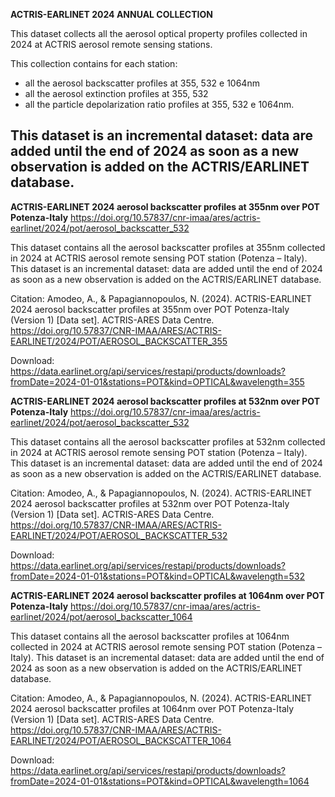 **ACTRIS-EARLINET 2024 ANNUAL COLLECTION**

This dataset collects all the aerosol optical property profiles collected in 2024 at ACTRIS aerosol remote sensing stations.

This collection contains for each station: 
- all the aerosol backscatter profiles at 355, 532 e 1064nm
- all the aerosol extinction profiles  at 355, 532
- all the particle depolarization ratio profiles at 355, 532 e 1064nm.
  
This dataset is an incremental dataset: data are added until the end of 2024 as soon as a new observation is added on the ACTRIS/EARLINET database.
----------------------------------------------------------------------------------------------------------------------------------------------------------------------------------

**ACTRIS-EARLINET 2024 aerosol backscatter profiles at 355nm over POT Potenza-Italy**
https://doi.org/10.57837/cnr-imaa/ares/actris-earlinet/2024/pot/aerosol_backscatter_532

This dataset contains all the aerosol backscatter profiles at 355nm collected in 2024 at ACTRIS aerosol remote sensing POT station (Potenza – Italy). This dataset is an incremental dataset: data are added until the end of 2024 as soon as a new observation is added on the ACTRIS/EARLINET database.

Citation:
Amodeo, A., & Papagiannopoulos, N. (2024). ACTRIS-EARLINET 2024 aerosol backscatter profiles at 355nm over POT Potenza-Italy (Version 1) [Data set]. ACTRIS-ARES Data Centre. https://doi.org/10.57837/CNR-IMAA/ARES/ACTRIS-EARLINET/2024/POT/AEROSOL_BACKSCATTER_355

Download: https://data.earlinet.org/api/services/restapi/products/downloads?fromDate=2024-01-01&stations=POT&kind=OPTICAL&wavelength=355


**ACTRIS-EARLINET 2024 aerosol backscatter profiles at 532nm over POT Potenza-Italy**
https://doi.org/10.57837/cnr-imaa/ares/actris-earlinet/2024/pot/aerosol_backscatter_532

This dataset contains all the aerosol backscatter profiles at 532nm collected in 2024 at ACTRIS aerosol remote sensing POT station (Potenza – Italy). This dataset is an incremental dataset: data are added until the end of 2024 as soon as a new observation is added on the ACTRIS/EARLINET database.

Citation:
Amodeo, A., & Papagiannopoulos, N. (2024). ACTRIS-EARLINET 2024 aerosol backscatter profiles at 532nm over POT Potenza-Italy (Version 1) [Data set]. ACTRIS-ARES Data Centre. https://doi.org/10.57837/CNR-IMAA/ARES/ACTRIS-EARLINET/2024/POT/AEROSOL_BACKSCATTER_532

Download: https://data.earlinet.org/api/services/restapi/products/downloads?fromDate=2024-01-01&stations=POT&kind=OPTICAL&wavelength=532

**ACTRIS-EARLINET 2024 aerosol backscatter profiles at 1064nm over POT Potenza-Italy**
https://doi.org/10.57837/cnr-imaa/ares/actris-earlinet/2024/pot/aerosol_backscatter_1064

This dataset contains all the aerosol backscatter profiles at 1064nm collected in 2024 at ACTRIS aerosol remote sensing POT station (Potenza – Italy). This dataset is an incremental dataset: data are added until the end of 2024 as soon as a new observation is added on the ACTRIS/EARLINET database.

Citation:
Amodeo, A., & Papagiannopoulos, N. (2024). ACTRIS-EARLINET 2024 aerosol backscatter profiles at 1064nm over POT Potenza-Italy (Version 1) [Data set]. ACTRIS-ARES Data Centre. https://doi.org/10.57837/CNR-IMAA/ARES/ACTRIS-EARLINET/2024/POT/AEROSOL_BACKSCATTER_1064

Download: https://data.earlinet.org/api/services/restapi/products/downloads?fromDate=2024-01-01&stations=POT&kind=OPTICAL&wavelength=1064

